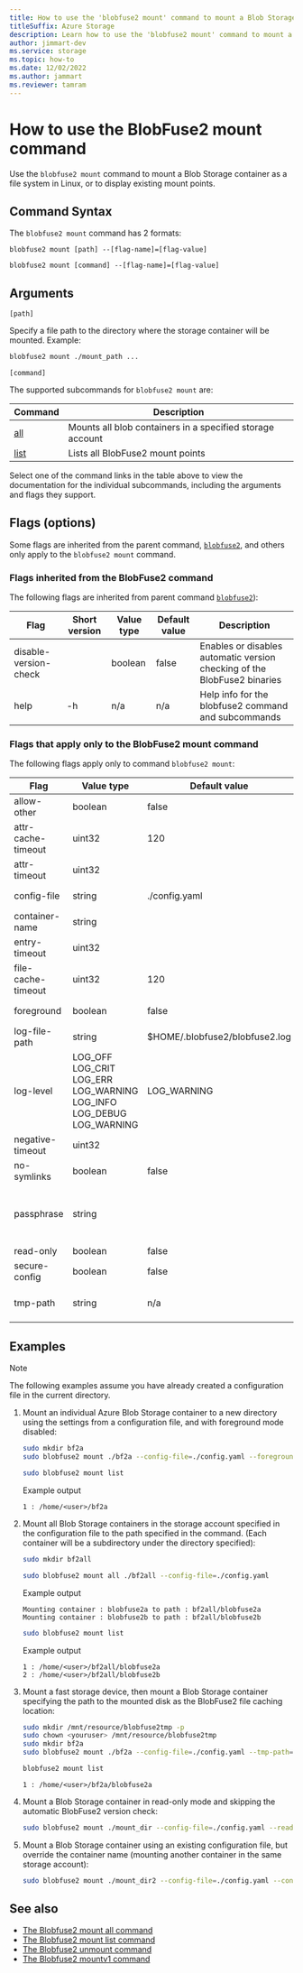 ```yaml
---
title: How to use the 'blobfuse2 mount' command to mount a Blob Storage container as a file system in Linux, or to display and manage existing mount points.
titleSuffix: Azure Storage
description: Learn how to use the 'blobfuse2 mount' command to mount a Blob Storage container as a file system in Linux, or to display and manage existing mount points.
author: jimmart-dev
ms.service: storage
ms.topic: how-to
ms.date: 12/02/2022
ms.author: jammart
ms.reviewer: tamram
---
```


# How to use the BlobFuse2 mount command

Use the `blobfuse2 mount` command to mount a Blob Storage container as a file system in Linux, or to display existing mount points.

## Command Syntax

The `blobfuse2 mount` command has 2 formats:

`blobfuse2 mount [path] --[flag-name]=[flag-value]`

`blobfuse2 mount [command] --[flag-name]=[flag-value]`

## Arguments

`[path]`

Specify a file path to the directory where the storage container will be mounted. Example:

```bash
blobfuse2 mount ./mount_path ...
```

`[command]`

The supported subcommands for `blobfuse2 mount` are:

| Command | Description |
|--|--|
| [all](blobfuse2-commands-mount-all.md)   | Mounts all blob containers in a specified storage account |
| [list](blobfuse2-commands-mount-list.md) | Lists all BlobFuse2 mount points |

Select one of the command links in the table above to view the documentation for the individual subcommands, including the arguments and flags they support.

## Flags (options)

Some flags are inherited from the parent command, [`blobfuse2`](blobfuse2-commands.md), and others only apply to the `blobfuse2 mount` command.

### Flags inherited from the BlobFuse2 command

The following flags are inherited from parent command [`blobfuse2`](blobfuse2-commands.md)):

| Flag | Short version | Value type | Default value | Description |
|--|--|--|--|--|
| disable-version-check |    | boolean | false | Enables or disables automatic version checking of the BlobFuse2 binaries |
| help                  | -h | n/a     | n/a   | Help info for the blobfuse2 command and subcommands                      |

### Flags that apply only to the BlobFuse2 mount command

The following flags apply only to command `blobfuse2 mount`:

| Flag | Value type | Default value | Description |
|--|--|--|--|
| allow-other        | boolean | false                          | Allow other users to access this mount point |
| attr-cache-timeout | uint32  | 120                            | Attribute cache timeout<br /><sub>(in seconds)</sub> |
| attr-timeout       | uint32  |                                | Attribute timeout <br /><sub>(in seconds)</sub> |
| config-file        | string  | ./config.yaml                  | The path to the configuration file where the account credentials are provided. |
| container-name     | string  |                                | The name of the container to be mounted |
| entry-timeout      | uint32  |                                | Entry timeout <br /><sub>(in seconds)</sub> |
| file-cache-timeout | uint32  | 120                            | File cache timeout <br /><sub>(in seconds)</sub>|
| foreground         | boolean | false                          | Whether the file system is mounted in foreground mode |
| log-file-path      | string  | $HOME/.blobfuse2/blobfuse2.log | The path for log files|
| log-level          | LOG_OFF <br />LOG_CRIT<br />LOG_ERR<br />LOG_WARNING<br />LOG_INFO<br />LOG_DEBUG<br />LOG_WARNING | LOG_WARNING | The level of logging written to `--log-file-path`. |
| negative-timeout   | uint32  |                                | The negative entry timeout<br /><sub>(in seconds)</sub> |
| no-symlinks        | boolean | false                          | Whether or not symlinks should be supported |
| passphrase         | string  |                                | Key to decrypt config file.<br />Can also be specified by env-variable BLOBFUSE2_SECURE_CONFIG_PASSPHRASE<br />The key length shall be 16 (AES-128), 24 (AES-192), or 32 (AES-256) bytes in length. |
| read-only          | boolean | false                          | Mount the system in read only mode |
| secure-config      | boolean | false                          | Encrypt auto generated config file for each container |
| tmp-path           | string  | n/a                            | Configures the tmp location for the cache.<br />(Configure the fastest disk (SSD or ramdisk) for best performance). |

## Examples

> [!NOTE]
> The following examples assume you have already created a configuration file in the current directory.

1. Mount an individual Azure Blob Storage container to a new directory using the settings from a configuration file, and with foreground mode disabled:

    ```bash
    sudo mkdir bf2a
    sudo blobfuse2 mount ./bf2a --config-file=./config.yaml --foreground=false
    ```
    ```bash
    sudo blobfuse2 mount list
    ```
   Example output
    ```output
    1 : /home/<user>/bf2a
    ```

1. Mount all Blob Storage containers in the storage account specified in the configuration file to the path specified in the command. (Each container will be a subdirectory under the directory specified):

    ```bash
    sudo mkdir bf2all
    ```
    ```bash
    sudo blobfuse2 mount all ./bf2all --config-file=./config.yaml
    ```
    Example output
    ```output
    Mounting container : blobfuse2a to path : bf2all/blobfuse2a
    Mounting container : blobfuse2b to path : bf2all/blobfuse2b
    ```
    ```bash
    sudo blobfuse2 mount list
    ```
    Example output
    ```output
    1 : /home/<user>/bf2all/blobfuse2a
    2 : /home/<user>/bf2all/blobfuse2b
    ```

1. Mount a fast storage device, then mount a Blob Storage container specifying the path to the mounted disk as the BlobFuse2 file caching location:

    ```bash
    sudo mkdir /mnt/resource/blobfuse2tmp -p
    sudo chown <youruser> /mnt/resource/blobfuse2tmp
    sudo mkdir bf2a
    sudo blobfuse2 mount ./bf2a --config-file=./config.yaml --tmp-path=/mnt/resource/blobfuse2tmp
    ```
    ```bash
    blobfuse2 mount list
    ```
    ```output
    1 : /home/<user>/bf2a/blobfuse2a
    ```

1. Mount a Blob Storage container in read-only mode and skipping the automatic BlobFuse2 version check:

    ```bash
    sudo blobfuse2 mount ./mount_dir --config-file=./config.yaml --read-only --disable-version-check=true
    ```

1. Mount a Blob Storage container using an existing configuration file, but override the container name (mounting another container in the same storage account):

    ```bash
    sudo blobfuse2 mount ./mount_dir2 --config-file=./config.yaml --container-name=container2
    ```

## See also

- [The Blobfuse2 mount all command](blobfuse2-commands-mount-all.md)
- [The Blobfuse2 mount list command](blobfuse2-commands-mount-list.md)
- [The Blobfuse2 unmount command](blobfuse2-commands-unmount.md)
- [The Blobfuse2 mountv1 command](blobfuse2-commands-mountv1.md)
